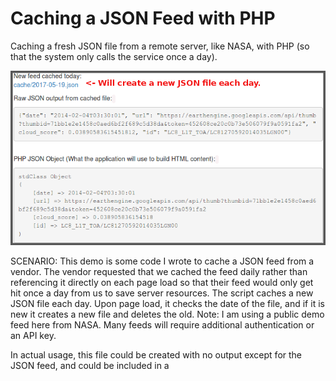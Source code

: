 # Caching a JSON Feed with PHP
Caching a fresh JSON file from a remote server, like NASA, with PHP (so that the system only calls the service once a day).  

![Preview](/preview.png?raw=true "Preview")

SCENARIO: This demo is some code I wrote to cache a JSON feed from a vendor. The vendor requested that we cached the feed daily rather than referencing it directly on each page load so that their feed would only get hit once a day from us to save server resources. The script caches a new JSON file each day. Upon page load, it checks the date of the file, and if it is new it creates a new file and deletes the old. Note: I am using a public demo feed here from NASA. Many feeds will require additional authentication or an API key.

In actual usage, this file could be created with no output except for the JSON feed, and could be included in a <script> header reference or be called from the tool that will parse the feed for usage in the application. In this example I am both calling it and displaying the feed, the PHP JSON Object, and displaying an image from the feed.

You will need a folder on your server called "cache" in the same directory as the script, or you need to change the url.

Project Page: http://danguinn.com/dan-guinn/config/custom-files/code-examples/cache-json-feed/

Code Page: http://danguinn.com/dan-guinn/config/custom-files/code-examples/cache-json-feed/?code
